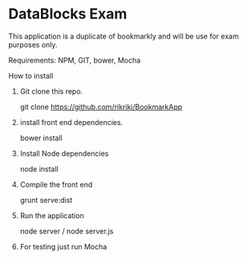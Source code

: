 DataBlocks Exam
===============

This application is a duplicate of bookmarkly and will be use for exam purposes only.


Requirements:
NPM, GIT, bower, Mocha

How to install

1. Git clone this repo.

	git clone https://github.com/rikriki/BookmarkApp

2. install front end dependencies.
	
	bower install

3. Install Node dependencies

	node install


4. Compile the front end
	
	grunt serve:dist

5. Run the application

	node server / node server.js


6. For testing just run Mocha



